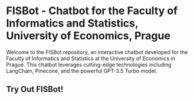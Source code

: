 # FISBot - Chatbot for the Faculty of Informatics and Statistics, University of Economics, Prague

Welcome to the FISBot repository, an interactive chatbot developed for the Faculty of Informatics and Statistics at the University of Economics in Prague. This chatbot leverages cutting-edge technologies including LangChain, Pinecone, and the powerful GPT-3.5 Turbo model.
## Try Out FISBot!
